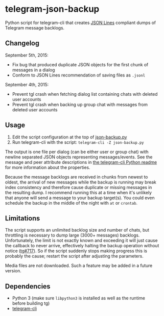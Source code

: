 # telegram-json-backup

Python script for telegram-cli that creates [JSON Lines](http://jsonlines.org) compliant dumps of Telegram message backlogs.

## Changelog
September 5th, 2015:

* Fix bug that produced duplicate JSON objects for the first chunk of messages in a dialog
* Conform to JSON Lines recommendation of saving files as `.jsonl`

September 4th, 2015:

* Prevent tgl crash when fetching dialog list containing chats with deleted user accounts
* Prevent tgl crash when backing up group chat with messages from deleted user accounts

## Usage

1. Edit the script configuration at the top of [json-backup.py](json-backup.py)
2. Run telegram-cli with the script: `telegram-cli -Z json-backup.py`

The output is one file per dialog (can be either user or group chat) with newline separated JSON objects representing messages/events.
See the message and peer attribute descriptions in [the telegram-cli Python readme](https://github.com/vysheng/tg/blob/master/README-PY.md) for more information about the properties.

Because the message backlogs are received in chunks from newest to oldest, the arrival of new messages while the backup is running may break index consistency and therefore cause duplicate or missing messages in the resulting dump. I recommend running this at a time when it's unlikely that anyone will send a message to your backup target(s). You could even schedule the backup in the middle of the night with `at` or `crontab`.

## Limitations

The script supports an unlimited backlog size and number of chats, but throttling is necessary to dump large (3000+ messages) backlogs. Unfortunately, the limit is not exactly known and exceeding it will just cause the callback to never arrive, effectively halting the backup operation without notice ([tg#717](https://github.com/vysheng/tg/issues/717)). So if the script suddenly stops making progress this is probably the cause; restart the script after adjusting the parameters.

Media files are not downloaded. Such a feature may be added in a future version.

## Dependencies

* Python 3 (make sure `libpython3` is installed as well as the runtime before building tg)
* [telegram-cli](https://github.com/vysheng/tg)
